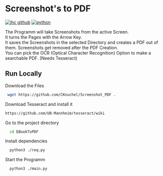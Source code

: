 
# Screenshot's to PDF

[![jhc github](https://img.shields.io/badge/GitHub-jhrcook-181717.svg?style=flat&logo=github)](https://github.com/CKnuchel)
[![python](https://img.shields.io/badge/Python-3.9-3776AB.svg?style=flat&logo=python&logoColor=white)](https://www.python.org)

The Programm will take Screenshots from the active Screen.  
It turns the Pages with the Arrow Key.       
It saves the Screenshots in the selected Directory and creates a PDF out of them. Screenshots get removed after the PDF Creation.  
You can pick the OCR (Optical Character Recognition) Option to make a searchable PDF. (Needs Tesseract)


## Run Locally

Download the Files

```bash
 wget https://github.com/CKnuchel/Screenshot_PDF .
```

Download Tesseract and install it 
```bash
https://github.com/UB-Mannheim/tesseract/wiki
```

Go to the project directory

```bash
  cd EBookToPDF
```

Install dependencies

```bash
  python3 ./req.py
```

Start the Programm

```bash
  python3 ./main.py
```

